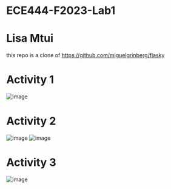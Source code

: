 # ECE444-F2023-Lab1
# Lisa Mtui
this repo is a clone of https://github.com/miguelgrinberg/flasky

# Activity 1
![image](https://github.com/lmtui/ECE444-F2023-Lab1/assets/99363546/71947fc7-013f-4b88-81a2-aaefde1bf041)

# Activity 2
![image](https://github.com/lmtui/ECE444-F2023-Lab1/assets/99363546/d03de324-bde9-4c1b-b3a3-3ce5968927c3)
![image](https://github.com/lmtui/ECE444-F2023-Lab1/assets/99363546/f448af8e-916b-4092-acaf-343d69305fa1)

# Activity 3
![image](https://github.com/lmtui/ECE444-F2023-Lab1/assets/99363546/da995b98-299a-479b-9e3d-61db848f668e)

